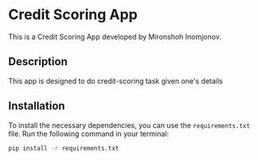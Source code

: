 # Credit Scoring App

This is a Credit Scoring App developed by Mironshoh Inomjonov.

## Description

This app is designed to do credit-scoring task given one's details

## Installation

To install the necessary dependencies, you can use the `requirements.txt` file. Run the following command in your terminal:

```bash
pip install -r requirements.txt
